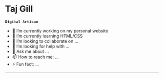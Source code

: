 # Taj Gill

**`Digital Artisan`**




- 🔭 I’m currently working on my personal website
- 🌱 I’m currently learning HTML/CSS
- 👯 I’m looking to collaborate on ...
- 🤔 I’m looking for help with ...
- 💬 Ask me about ...
- 📫 How to reach me: ...
- ⚡ Fun fact: ...

---
